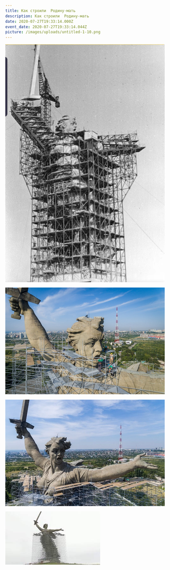 ```yaml
---
title: Как строили  Родину-мать
description: Как строили  Родину-мать
date: 2020-07-27T19:33:14.000Z
event_date: 2020-07-27T19:33:14.044Z
picture: /images/uploads/untitled-1-10.png
---
```

![](/images/uploads/1560580266116246835.jpg)

![](/images/uploads/download.jpeg)

![](/images/uploads/inx960x640-1-.jpg)

![](/images/uploads/images.jpeg)